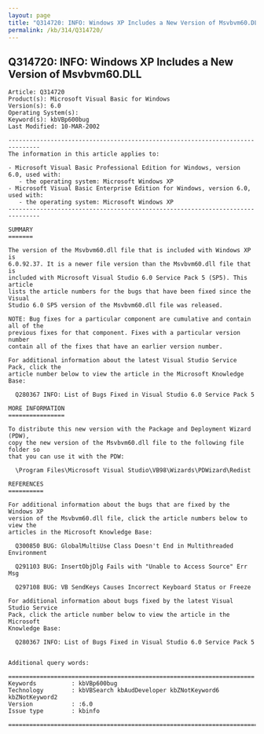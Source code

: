 ```yaml
---
layout: page
title: "Q314720: INFO: Windows XP Includes a New Version of Msvbvm60.DLL"
permalink: /kb/314/Q314720/
---
```


## Q314720: INFO: Windows XP Includes a New Version of Msvbvm60.DLL

	Article: Q314720
	Product(s): Microsoft Visual Basic for Windows
	Version(s): 6.0
	Operating System(s): 
	Keyword(s): kbVBp600bug
	Last Modified: 10-MAR-2002
	
	-------------------------------------------------------------------------------
	The information in this article applies to:
	
	- Microsoft Visual Basic Professional Edition for Windows, version 6.0, used with:
	   - the operating system: Microsoft Windows XP 
	- Microsoft Visual Basic Enterprise Edition for Windows, version 6.0, used with:
	   - the operating system: Microsoft Windows XP 
	-------------------------------------------------------------------------------
	
	SUMMARY
	=======
	
	The version of the Msvbvm60.dll file that is included with Windows XP is
	6.0.92.37. It is a newer file version than the Msvbvm60.dll file that is
	included with Microsoft Visual Studio 6.0 Service Pack 5 (SP5). This article
	lists the article numbers for the bugs that have been fixed since the Visual
	Studio 6.0 SP5 version of the Msvbvm60.dll file was released.
	
	NOTE: Bug fixes for a particular component are cumulative and contain all of the
	previous fixes for that component. Fixes with a particular version number
	contain all of the fixes that have an earlier version number.
	
	For additional information about the latest Visual Studio Service Pack, click the
	article number below to view the article in the Microsoft Knowledge Base:
	
	  Q280367 INFO: List of Bugs Fixed in Visual Studio 6.0 Service Pack 5
	
	MORE INFORMATION
	================
	
	To distribute this new version with the Package and Deployment Wizard (PDW),
	copy the new version of the Msvbvm60.dll file to the following file folder so
	that you can use it with the PDW:
	
	  \Program Files\Microsoft Visual Studio\VB98\Wizards\PDWizard\Redist
	
	REFERENCES
	==========
	
	For additional information about the bugs that are fixed by the Windows XP
	version of the Msvbvm60.dll file, click the article numbers below to view the
	articles in the Microsoft Knowledge Base:
	
	  Q300850 BUG: GlobalMultiUse Class Doesn't End in Multithreaded Environment
	
	  Q291103 BUG: InsertObjDlg Fails with "Unable to Access Source" Err Msg
	
	  Q297108 BUG: VB SendKeys Causes Incorrect Keyboard Status or Freeze
	
	For additional information about bugs fixed by the latest Visual Studio Service
	Pack, click the article number below to view the article in the Microsoft
	Knowledge Base:
	
	  Q280367 INFO: List of Bugs Fixed in Visual Studio 6.0 Service Pack 5
	
	
	Additional query words:
	
	======================================================================
	Keywords          : kbVBp600bug 
	Technology        : kbVBSearch kbAudDeveloper kbZNotKeyword6 kbZNotKeyword2
	Version           : :6.0
	Issue type        : kbinfo
	
	=============================================================================
	
